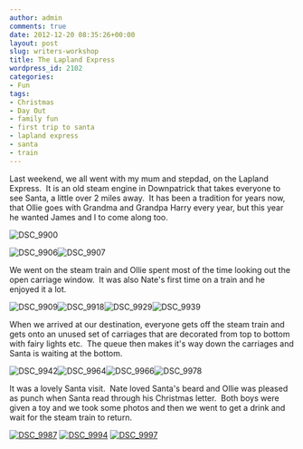 ```yaml
---
author: admin
comments: true
date: 2012-12-20 08:35:26+00:00
layout: post
slug: writers-workshop
title: The Lapland Express
wordpress_id: 2102
categories:
- Fun
tags:
- Christmas
- Day Out
- family fun
- first trip to santa
- lapland express
- santa
- train
---
```


Last weekend, we all went with my mum and stepdad, on the Lapland Express.  It is an old steam engine in Downpatrick that takes everyone to see Santa, a little over 2 miles away.  It has been a tradition for years now, that Ollie goes with Grandma and Grandpa Harry every year, but this year he wanted James and I to come along too.

![DSC_9900](http://www.outmumbered.com/wp-content/uploads/2012/12/DSC_9900-1024x682.jpg)

![DSC_9906](http://www.outmumbered.com/wp-content/uploads/2012/12/DSC_9906-1024x682.jpg)![DSC_9907](http://www.outmumbered.com/wp-content/uploads/2012/12/DSC_9907-1024x682.jpg)

We went on the steam train and Ollie spent most of the time looking out the open carriage window.  It was also Nate's first time on a train and he enjoyed it a lot.

![DSC_9909](http://www.outmumbered.com/wp-content/uploads/2012/12/DSC_9909-1024x682.jpg)![DSC_9918](http://www.outmumbered.com/wp-content/uploads/2012/12/DSC_9918-1024x682.jpg)![DSC_9929](http://www.outmumbered.com/wp-content/uploads/2012/12/DSC_9929-682x1024.jpg)![DSC_9939](http://www.outmumbered.com/wp-content/uploads/2012/12/DSC_9939-682x1024.jpg)

When we arrived at our destination, everyone gets off the steam train and gets onto an unused set of carriages that are decorated from top to bottom with fairy lights etc.  The queue then makes it's way down the carriages and Santa is waiting at the bottom.

![DSC_9942](http://www.outmumbered.com/wp-content/uploads/2012/12/DSC_9942-682x1024.jpg)![DSC_9964](http://www.outmumbered.com/wp-content/uploads/2012/12/DSC_9964-1024x682.jpg)![DSC_9966](http://www.outmumbered.com/wp-content/uploads/2012/12/DSC_9966-682x1024.jpg)![DSC_9978](http://www.outmumbered.com/wp-content/uploads/2012/12/DSC_9978-1024x682.jpg)

It was a lovely Santa visit.  Nate loved Santa's beard and Ollie was pleased as punch when Santa read through his Christmas letter.  Both boys were given a toy and we took some photos and then we went to get a drink and wait for the steam train to return.

[![DSC_9987](http://www.outmumbered.com/wp-content/uploads/2012/12/DSC_9987-682x1024.jpg)](http://www.outmumbered.com/2012/12/20/writers-workshop/dsc_9987/) [![DSC_9994](http://www.outmumbered.com/wp-content/uploads/2012/12/DSC_9994-682x1024.jpg)](http://www.outmumbered.com/2012/12/20/writers-workshop/dsc_9994/) [![DSC_9997](http://www.outmumbered.com/wp-content/uploads/2012/12/DSC_9997-1024x682.jpg)](http://www.outmumbered.com/2012/12/20/writers-workshop/dsc_9997/)
